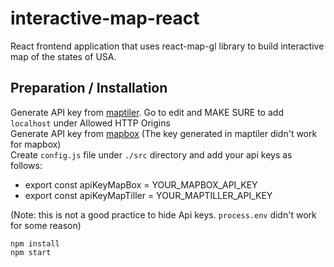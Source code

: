 # interactive-map-react

React frontend application that uses react-map-gl library to build interactive map of the states of USA. <br>

## Preparation / Installation

Generate API key from [maptiler](https://www.maptiler.com/). Go to edit and MAKE SURE to add `localhost` under Allowed HTTP Origins <br>
Generate API key from [mapbox](https://www.mapbox.com/) (The key generated in maptiler didn't work for mapbox) <br>
Create `config.js` file under `./src` directory and add your api keys as follows: <br>

- export const apiKeyMapBox = YOUR_MAPBOX_API_KEY
- export const apiKeyMapTiller = YOUR_MAPTILLER_API_KEY <br>

(Note: this is not a good practice to hide Api keys. `process.env` didn't work for some reason) <br>

`npm install` <br>
`npm start`

